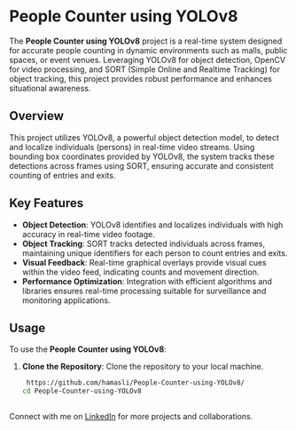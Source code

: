 # People Counter using YOLOv8

The **People Counter using YOLOv8** project is a real-time system designed for accurate people counting in dynamic environments such as malls, public spaces, or event venues. Leveraging YOLOv8 for object detection, OpenCV for video processing, and SORT (Simple Online and Realtime Tracking) for object tracking, this project provides robust performance and enhances situational awareness.

## Overview

This project utilizes YOLOv8, a powerful object detection model, to detect and localize individuals (persons) in real-time video streams. Using bounding box coordinates provided by YOLOv8, the system tracks these detections across frames using SORT, ensuring accurate and consistent counting of entries and exits.

## Key Features

- **Object Detection**: YOLOv8 identifies and localizes individuals with high accuracy in real-time video footage.
- **Object Tracking**: SORT tracks detected individuals across frames, maintaining unique identifiers for each person to count entries and exits.
- **Visual Feedback**: Real-time graphical overlays provide visual cues within the video feed, indicating counts and movement direction.
- **Performance Optimization**: Integration with efficient algorithms and libraries ensures real-time processing suitable for surveillance and monitoring applications.

## Usage

To use the **People Counter using YOLOv8**:

1. **Clone the Repository**: Clone the repository to your local machine.
   ```bash
    https://github.com/hamasli/People-Counter-using-YOLOv8/
   cd People-Counter-using-YOLOv8
  

Connect with me on [LinkedIn](https://www.linkedin.com/in/hamas-ali-raja-2a5822277) for more projects and collaborations.
